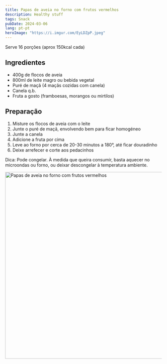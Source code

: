 ```yaml
---
title: Papas de aveia no forno com frutos vermelhos
description: Healthy stuff
tags: Snack
pubDate: 2024-03-06
lang: pt-pt
heroImage: "https://i.imgur.com/EyLDZpP.jpeg"
---
```


Serve 16 porções (aprox 150kcal cada)

## Ingredientes

- 400g de flocos de aveia
- 800ml de leite magro ou bebida vegetal
- Puré de maçã (4 maçãs cozidas com canela)
- Canela q.b.
- Fruta a gosto (framboesas, morangos ou mirtilos)

## Preparação

1. Misture os flocos de aveia com o leite
2. Junte o puré de maçã, envolvendo bem para ficar homogéneo
3. Junte a canela
4. Adicione a fruta por cima
5. Leve ao forno por cerca de 20-30 minutos a 180°, até ficar douradinho
6. Deixe arrefecer e corte aos pedacinhos

Dica: Pode congelar. À medida que queira consumir, basta aquecer no microondas ou forno, ou deixar descongelar à temperatura ambiente.

<img src="https://i.imgur.com/EyLDZpP.jpeg" alt="Papas de aveia no forno com frutos vermelhos" width="600">
